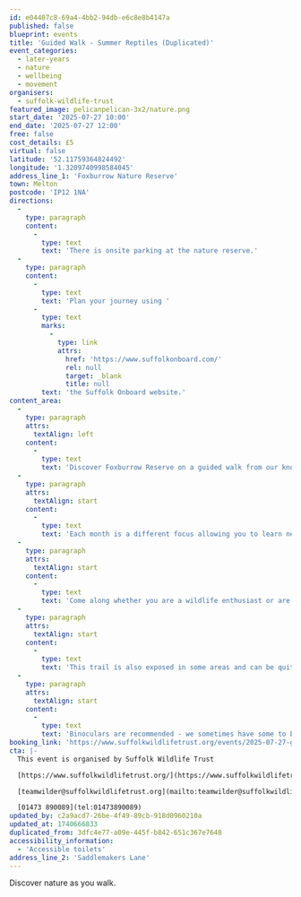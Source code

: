 ```yaml
---
id: e04407c8-69a4-4bb2-94db-e6c8e8b4147a
published: false
blueprint: events
title: 'Guided Walk - Summer Reptiles (Duplicated)'
event_categories:
  - later-years
  - nature
  - wellbeing
  - movement
organisers:
  - suffolk-wildlife-trust
featured_image: pelicanpelican-3x2/nature.png
start_date: '2025-07-27 10:00'
end_date: '2025-07-27 12:00'
free: false
cost_details: £5
virtual: false
latitude: '52.11759364824492'
longitude: '1.3209740998584045'
address_line_1: 'Foxburrow Nature Reserve'
town: Melton
postcode: 'IP12 1NA'
directions:
  -
    type: paragraph
    content:
      -
        type: text
        text: 'There is onsite parking at the nature reserve.'
  -
    type: paragraph
    content:
      -
        type: text
        text: 'Plan your journey using '
      -
        type: text
        marks:
          -
            type: link
            attrs:
              href: 'https://www.suffolkonboard.com/'
              rel: null
              target: _blank
              title: null
        text: 'the Suffolk Onboard website.'
content_area:
  -
    type: paragraph
    attrs:
      textAlign: left
    content:
      -
        type: text
        text: 'Discover Foxburrow Reserve on a guided walk from our knowledgeable wildlife guide Margaret. Both will take you through the mosaic that is Foxburrow Reserve. '
  -
    type: paragraph
    attrs:
      textAlign: start
    content:
      -
        type: text
        text: 'Each month is a different focus allowing you to learn new things and experience the seasonal change. We meet on the fourth Sunday of the month.'
  -
    type: paragraph
    attrs:
      textAlign: start
    content:
      -
        type: text
        text: 'Come along whether you are a wildlife enthusiast or are looking to improve your ID skills, everyone of all ages is welcome. We shall be exploring predominantly our red route which is a grass path and can be muddy in places. '
  -
    type: paragraph
    attrs:
      textAlign: start
    content:
      -
        type: text
        text: 'This trail is also exposed in some areas and can be quite hot during the summer months or windy/wet at other times so please dress for the outdoors.'
  -
    type: paragraph
    attrs:
      textAlign: start
    content:
      -
        type: text
        text: 'Binoculars are recommended - we sometimes have some to borrow.'
booking_link: 'https://www.suffolkwildlifetrust.org/events/2025-07-27-guided-monthly-walk-summer-reptiles'
cta: |-
  This event is organised by Suffolk Wildlife Trust

  [https://www.suffolkwildlifetrust.org/](https://www.suffolkwildlifetrust.org/)

  [teamwilder@suffolkwildlifetrust.org](mailto:teamwilder@suffolkwildlifetrust.org)

  [01473 890089](tel:01473890089)
updated_by: c2a9acd7-26be-4f49-89cb-918d0960210a
updated_at: 1740666833
duplicated_from: 3dfc4e77-a09e-445f-b842-651c367e7648
accessibility_information:
  - 'Accessible toilets'
address_line_2: 'Saddlemakers Lane'
---
```

Discover nature as you walk.